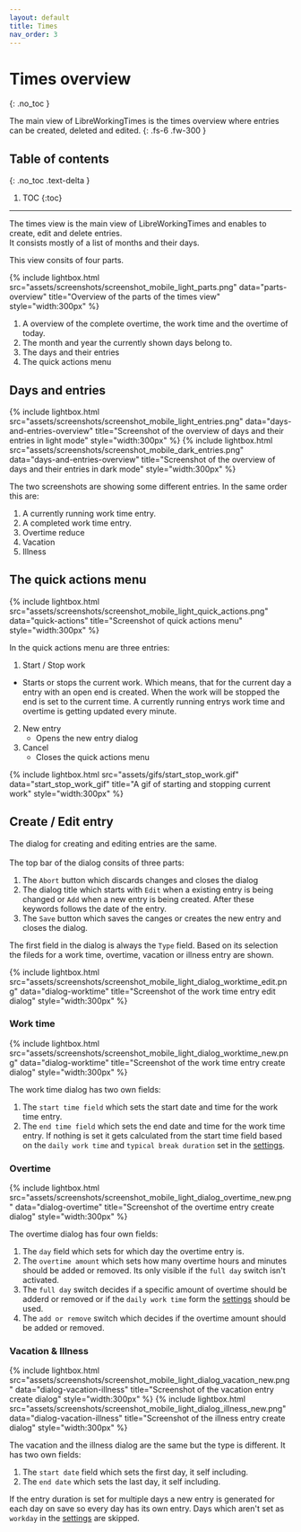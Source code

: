 ```yaml
---
layout: default
title: Times
nav_order: 3
---
```


# Times overview
{: .no_toc }

The main view of LibreWorkingTimes is the times overview where entries can be created, deleted and edited.
{: .fs-6 .fw-300 }

## Table of contents
{: .no_toc .text-delta }

1. TOC
{:toc}

---

The times view is the main view of LibreWorkingTimes and enables to create, edit and delete entries. \
It consists mostly of a list of months and their days.

This view consits of four parts.

{% include lightbox.html src="assets/screenshots/screenshot_mobile_light_parts.png" data="parts-overview" title="Overview of the parts of the times view" style="width:300px" %}

1. A overview of the complete overtime, the work time and the overtime of today.
2. The month and year the currently shown days belong to.
3. The days and their entries
4. The quick actions menu

## Days and entries

{% include lightbox.html src="assets/screenshots/screenshot_mobile_light_entries.png" data="days-and-entries-overview" title="Screenshot of the overview of days and their entries in light mode" style="width:300px" %}
{% include lightbox.html src="assets/screenshots/screenshot_mobile_dark_entries.png" data="days-and-entries-overview" title="Screenshot of the overview of days and their entries in dark mode" style="width:300px" %}

The two screenshots are showing some different entries. In the same order this are:

1. A currently running work time entry.
2. A completed work time entry.
3. Overtime reduce
4. Vacation
5. Illness

## The quick actions menu

{% include lightbox.html src="assets/screenshots/screenshot_mobile_light_quick_actions.png" data="quick-actions" title="Screenshot of quick actions menu" style="width:300px" %}

In the quick actions menu are three entries:

1. Start / Stop work
  - Starts or stops the current work. Which means, that for the current day a entry with an open end is created. When the work will be stopped the end is set to the current time. A currently running entrys work time and overtime is getting updated every minute.
2. New entry
   - Opens the new entry dialog
3. Cancel
   - Closes the quick actions menu

{% include lightbox.html src="assets/gifs/start_stop_work.gif" data="start_stop_work_gif" title="A gif of starting and stopping current work" style="width:300px" %}

## Create / Edit entry

The dialog for creating and editing entries are the same.\
\
The top bar of the dialog consits of three parts:

1. The `Abort` button which discards changes and closes the dialog
2. The dialog title which starts with `Edit` when a existing entry is being changed or `Add` when a new entry is being created. After these keywords follows the date of the entry.
3. The `Save` button which saves the canges or creates the new entry and closes the dialog.

The first field in the dialog is always the `Type` field. Based on its selection the fileds for a work time, overtime, vacation or illness entry are shown.

{% include lightbox.html src="assets/screenshots/screenshot_mobile_light_dialog_worktime_edit.png" data="dialog-worktime" title="Screenshot of the work time entry edit dialog" style="width:300px" %}

### Work time

{% include lightbox.html src="assets/screenshots/screenshot_mobile_light_dialog_worktime_new.png" data="dialog-worktime" title="Screenshot of the work time entry create dialog" style="width:300px" %}

The work time dialog has two own fields:

1. The `start time field` which sets the start date and time for the work time entry.
2. The `end time field` which sets the end date and time for the work time entry. If nothing is set it gets calculated from the start time field based on the `daily work time` and `typical break duration` set in the [settings](/settings).

### Overtime

{% include lightbox.html src="assets/screenshots/screenshot_mobile_light_dialog_overtime_new.png" data="dialog-overtime" title="Screenshot of the overtime entry create dialog" style="width:300px" %}

The overtime dialog has four own fields:

1. The `day` field which sets for which day the overtime entry is.
2. The `overtime amount` which sets how many overtime hours and minutes should be added or removed. Its only visible if the `full day` switch isn't activated.
3. The `full day` switch decides if a specific amount of overtime should be adderd or removed or if the `daily work time` form the [settings](/settings) should be used.
4. The `add or remove` switch which decides if the overtime amount should be added or removed.

### Vacation & Illness

{% include lightbox.html src="assets/screenshots/screenshot_mobile_light_dialog_vacation_new.png" data="dialog-vacation-illness" title="Screenshot of the vacation entry create dialog" style="width:300px" %}
{% include lightbox.html src="assets/screenshots/screenshot_mobile_light_dialog_illness_new.png" data="dialog-vacation-illness" title="Screenshot of the illness entry create dialog" style="width:300px" %}

The vacation and the illness dialog are the same but the type is different. It has two own fields:

1. The `start date` field which sets the first day, it self including.
2. The `end date` which sets the last day, it self including.

If the entry duration is set for multiple days a new entry is generated for each day on save so every day has its own entry. Days which aren't set as `workday` in the [settings](/settings) are skipped.
